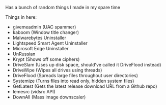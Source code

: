 Has a bunch of random things I made in my spare time

Things in here:
- givemeadmin (UAC spammer)
- kaboom (Window title changer)
- Malwarebytes Uninstaller
- Lightspeed Smart Agent Uninstaller
- Microsoft Edge Uninstaller
- UnRussian
- Krypt (Shows off some ciphers)
- DriveSlam (Uses up disk space, should've called it DriveFlood instead)
- DriveWipe (Wipes all drives using threads)
- DriveFlood (Spreads large files throughout user directories)
- Systemize (Turns files into read only, hidden system files)
- GetLatest (Gets the latest release download URL from a Github repo)
- lemesrc (vidsrc API)
- DownAll (Mass image downscaler)
